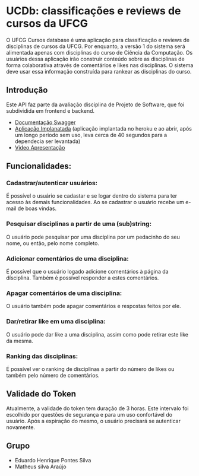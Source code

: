 # UCDb: classificações e reviews de cursos da UFCG

O UFCG Cursos database é uma aplicação para classificação e reviews de disciplinas de cursos da UFCG. Por enquanto, a versão 1 do sistema será alimentada apenas com disciplinas do curso de Ciência da Computação. Os usuários dessa aplicação irão construir conteúdo sobre as disciplinas de forma colaborativa através de comentários e likes nas disciplinas. O sistema deve usar essa informação construída para rankear as disciplinas do curso.

## Introdução

Este API faz parte da avaliação disciplina de Projeto de Software, que foi subdividida em frontend e backend.

- [Documentação Swagger](https://api-ucdb.herokuapp.com/api/swagger-ui.html)
- [Aplicação Implanatada](http://ucdb-client.herokuapp.com) (aplicação implantada no heroku e ao abrir, após um longo periodo sem uso, leva cerca de 40 segundos para a dependecia ser levantada)
- [Video Apresentação](https://youtu.be/n2RxgYG20Qw)
## Funcionalidades:

### Cadastrar/autenticar usuários:
É possível o usuário se cadastar e se logar dentro do sistema para ter acesso às demais funcionalidades. Ao se cadastrar o usuário recebe um e-mail de boas vindas.

### Pesquisar disciplinas a partir de uma (sub)string:
O usuário pode pesquisar por uma disciplina por um pedacinho do seu nome, ou então, pelo nome completo.

### Adicionar comentários de uma disciplina: 
É possível que o usuário logado adicione comentários à página da dísciplina. Também é possível responder a estes comentários.
    
### Apagar comentários de uma disciplina:
O usuário também pode apagar comentários e respostas feitos por ele.

### Dar/retirar like em uma disciplina:
O usuário pode dar like a uma disciplina, assim como pode retirar este like da mesma.

### Ranking das disciplinas:
É possível ver o ranking de disciplinas a partir do número de likes ou também pelo número de comentários.

## Validade do Token

Atualmente, a validade do token tem duração de 3 horas. Este intervalo foi escolhido por questões de segurança e para um uso confortável do usuário. Após a expiração do mesmo, o usuário precisará se autenticar novamente.

## Grupo

- Eduardo Henrique Pontes Silva 
- Matheus silva Araújo
